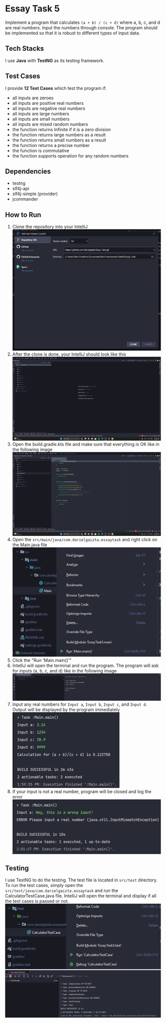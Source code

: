 # Essay Task 5
Implement a program that calculates `(a + b) / (c + d)` where a, b, c, and d are real numbers.
Input the numbers through console. The program should be implemented so that it is robust to
different types of input data.

## Tech Stacks
I use **Java** with **TestNG** as its testing framework.

## Test Cases
I provide **12 Test Cases** which test the program if:
- all inputs are zeroes
- all inputs are positive real numbers
- all inputs are negative real numbers
- all inputs are large numbers
- all inputs are small numbers
- all inputs are mixed random numbers
- the function returns Infinite if it is a zero division
- the function returns large numbers as a result
- the function returns small numbers as a result
- the function returns a precise number
- the function is commutative
- the function supports operation for any random numbers

## Dependencies
- testng
- slf4j-api
- slf4j-simple (provider)
- jcommander

## How to Run
1. Clone the repository into your IntelliJ
![img.png](doc/how_to_run/step_1.png)
2. After the clone is done, your IntelliJ should look like this
![img.png](doc/how_to_run/step_2.png)
3. Open the build.gradle.kts file and make sure that everything is OK like in the following image
![img.png](doc/how_to_run/step_3.png)
4. Open the `src/main/java/com.darielgaizta.essaytask` and right click on the Main.java file
![img.png](doc/how_to_run/step_4.png)
5. Click the "Run 'Main.main()'"
6. IntelliJ will open the terminal and run the program. The program will ask for inputs (a, b, c, and d) like in the following image
![img.png](doc/how_to_run/step_5.png)
7. Input any real numbers for `Input a`, `Input b`, `Input c`, and `Input d`. Output will be displayed by the program immediately
![img.png](doc/how_to_run/step_6.png)
8. If your input is not a real number, program will be closed and log the error
![img.png](doc/how_to_run/step_7.png)

## Testing
I use TestNG to do the testing. The test file is located in `src/test` directory. To run the test cases,
simply open the `src/test/java/com.darielgaizta.essaytask` and run the CalculatorTestCase.java file.
IntelliJ will open the terminal and display if all the test cases is passed or not.
![img.png](doc/how_to_test/step_1.png)
![img.png](doc/how_to_test/step_2.png)